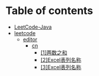 # Table of contents

* [LeetCode-Java](README.md)
* [leetcode](leetcode/README.md)
  * [editor](leetcode/editor/README.md)
    * [cn](leetcode/editor/cn/README.md)
      * [\[1\]两数之和](leetcode/editor/cn/\[1]两数之和.md)
      * [\[2\]Excel表列名称](leetcode/editor/cn/\[2]两数相加.md)
      * [\[3\]Excel表列名称](leetcode/editor/cn/\[3]无重复字符的最长子串.md)

